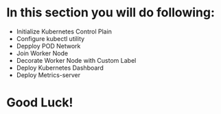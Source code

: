 # In this section you will do following:

- Initialize Kubernetes Control Plain
- Configure kubectl utility
- Depploy POD Network
- Join Worker Node
- Decorate Worker Node with Custom Label
- Deploy Kubernetes Dashboard
- Deploy Metrics-server


# Good Luck!